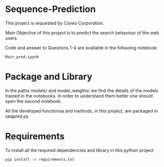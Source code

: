 # Sequence-Prediction

This project is requested by Coveo Corporation.

Main Objective of this project is to predict the  search behaviour of the web users.  

Code and answer to Questions 1-4 are available in the follwoing notebook:

```Main_pred.ipynb```

# Package and Library

In the paths models/ and model_weigths/ we find the details of the models trained in the notebooks. In order to understand them better one should open the second notebook.

All the developed functionsa and methods, in this project, are packaged in seqpred.py


# Requirements 

To install all the required dependencies and library in this python project

```pip install -r requirements.txt```


